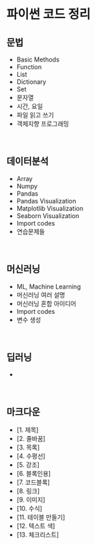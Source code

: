 # 파이썬 코드 정리



## 문법
* Basic Methods
* Function
* List
* Dictionary
* Set
* 문자열
* 시간, 요일
* 파일 읽고 쓰기
* 객체지향 프로그래밍
<br>

## 데이터분석
* Array
* Numpy
* Pandas
* Pandas Visualization
* Matplotlib Visualization
* Seaborn Visualization
* Import codes
* 연습문제들
<br>

## 머신러닝
* ML, Machine Learning
* 머신러닝 여러 설명
* 머신러닝 혼합 아이디어
* Import codes
* 변수 생성
<br>

## 딥러닝
* 
<br>

## 마크다운
* [1. 제목]
* [2. 줄바꿈]
* [3. 목록]
* [4. 수평선]
* [5. 강조]
* [6. 블록인용]
* [7. 코드블록]
* [8. 링크]
* [9. 이미지]
* [10. 수식]
* [11. 테이블 만들기]
* [12. 텍스트 색]
* [13. 체크리스트]
<br>


